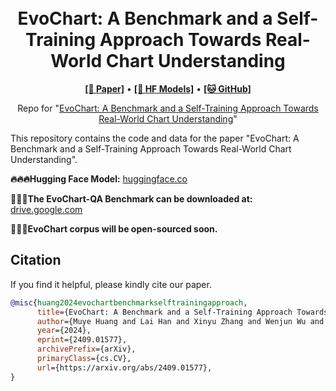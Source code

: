 <h1 align="center">
<!-- <img src="./logo.png" width="100" alt="Symbol-LLM" /> -->
<br>
EvoChart: A Benchmark and a Self-Training Approach Towards Real-World Chart Understanding
</h1>



<p align="center">
  <a href="https://arxiv.org/abs/2409.01577"><b>[📜 Paper]</b></a> •
  <a href="https://huggingface.co/MuyeHuang/EvoChart"><b>[🤗 HF Models]</b></a> •
  <a href="https://github.com/MuyeHuang/EvoChart"><b>[🐱 GitHub]</b></a>
  
</p>
<p align="center">
Repo for "<a href="https://arxiv.org/abs/2409.01577" target="_blank">EvoChart: A Benchmark and a Self-Training Approach Towards Real-World Chart Understanding</a>"
</p>

This repository contains the code and data for the paper "EvoChart: A Benchmark and a Self-Training Approach Towards Real-World Chart Understanding".

**🔥🔥🔥Hugging Face Model:** [huggingface.co](https://huggingface.co/MuyeHuang/EvoChart)

**🚀🚀🚀The EvoChart-QA Benchmark can be downloaded at:** [drive.google.com](https://drive.google.com/file/d/17i9WPi_AKVc6OZopBblm4BghwXCwhTrm/view?usp=drive_link)

**🔧🔧🔧EvoChart corpus will be open-sourced soon.**

## Citation

If you find it helpful, please kindly cite our paper.

```bibtex
@misc{huang2024evochartbenchmarkselftrainingapproach,
      title={EvoChart: A Benchmark and a Self-Training Approach Towards Real-World Chart Understanding}, 
      author={Muye Huang and Lai Han and Xinyu Zhang and Wenjun Wu and Jie Ma and Lingling Zhang and Jun Liu},
      year={2024},
      eprint={2409.01577},
      archivePrefix={arXiv},
      primaryClass={cs.CV},
      url={https://arxiv.org/abs/2409.01577}, 
}
